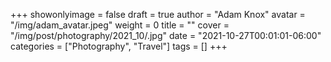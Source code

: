 +++
showonlyimage = false
draft = true
author = "Adam Knox"
avatar = "/img/adam_avatar.jpeg"
weight = 0
title = ""
cover = "/img/post/photography/2021_10/.jpg"
date = "2021-10-27T00:01:01-06:00"
categories = ["Photography", "Travel"]
tags = []
+++
<!--more-->
